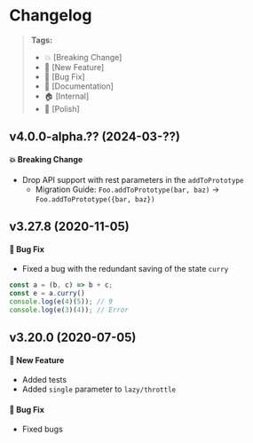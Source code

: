 Changelog
=========

> **Tags:**
> - :boom:       [Breaking Change]
> - :rocket:     [New Feature]
> - :bug:        [Bug Fix]
> - :memo:       [Documentation]
> - :house:      [Internal]
> - :nail_care:  [Polish]

## v4.0.0-alpha.?? (2024-03-??)

#### :boom: Breaking Change

* Drop API support with rest parameters in the `addToPrototype`
  * Migration Guide: `Foo.addToPrototype(bar, baz)` -> `Foo.addToPrototype({bar, baz})`

## v3.27.8 (2020-11-05)

#### :bug: Bug Fix

* Fixed a bug with the redundant saving of the state `curry`

```js
const a = (b, c) => b + c;
const e = a.curry()
console.log(e(4)(5)); // 9
console.log(e(3)(4)); // Error
```

## v3.20.0 (2020-07-05)

#### :rocket: New Feature

* Added tests
* Added `single` parameter to `lazy/throttle`

#### :bug: Bug Fix

* Fixed bugs
